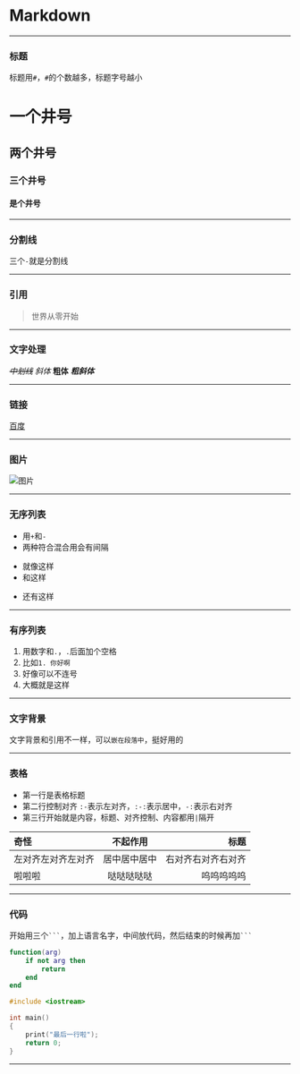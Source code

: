 # Markdown
---
### 标题

标题用`#`，`#`的个数越多，标题字号越小
# 一个井号
## 两个井号
### 三个井号
#### 是个井号

---
### 分割线
三个`-`就是分割线

---
### 引用
>世界从零开始

---
### 文字处理

*~~中划线~~*
*斜体*
**粗体**
***粗斜体***

---
### 链接
[百度](www.baidu.com)

---
### 图片
![图片](C://Users//Yin//Desktop//123.png)

---
### 无序列表
+ 用`+`和`-`
+ 两种符合混合用会有间隔
- 就像这样
- 和这样
+ 还有这样

---
### 有序列表
1. 用数字和`.`，`.`后面加个空格
2. 比如`1. 你好啊`
32. 好像可以不连号
3. 大概就是这样

---
### 文字背景 
文字背景和引用不一样，可以`嵌在段落中`，挺好用的

---
### 表格
- 第一行是表格标题
- 第二行控制对齐 `:-`表示左对齐，`:-:`表示居中，`-:`表示右对齐
- 第三行开始就是内容，标题、对齐控制、内容都用`|`隔开

|奇怪|不起作用|标题|
|:-|:-:|-:|
|左对齐左对齐左对齐|居中居中居中|右对齐右对齐右对齐|
|啦啦啦|哒哒哒哒哒|呜呜呜呜呜|

---
### 代码
开始用三个` ``` `，加上语言名字，中间放代码，然后结束的时候再加` ``` `

```lua
function(arg)
    if not arg then 
        return
    end
end
```

```c++
#include <iostream>

int main()
{
    print("最后一行啦");
    return 0;
}
```
---
